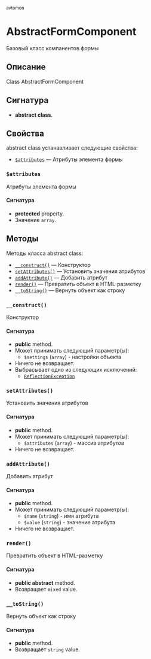 <small>avtomon</small>

AbstractFormComponent
=====================

Базовый класс компанентов формы

Описание
-----------

Class AbstractFormComponent

Сигнатура
---------

- **abstract class**.

Свойства
----------

abstract class устанавливает следующие свойства:

- [`$attributes`](#$attributes) &mdash; Атрибуты элемента формы

### `$attributes` <a name="attributes"></a>

Атрибуты элемента формы

#### Сигнатура

- **protected** property.
- Значение `array`.

Методы
-------

Методы класса abstract class:

- [`__construct()`](#__construct) &mdash; Конструктор
- [`setAttributes()`](#setAttributes) &mdash; Установить значения атрибутов
- [`addAttribute()`](#addAttribute) &mdash; Добавить атрибут
- [`render()`](#render) &mdash; Превратить объект в HTML-разметку
- [`__toString()`](#__toString) &mdash; Вернуть объект как строку

### `__construct()` <a name="__construct"></a>

Конструктор

#### Сигнатура

- **public** method.
- Может принимать следующий параметр(ы):
    - `$settings` (`array`) - настройки объекта
- Ничего не возвращает.
- Выбрасывает одно из следующих исключений:
    - [`ReflectionException`](http://php.net/class.ReflectionException)

### `setAttributes()` <a name="setAttributes"></a>

Установить значения атрибутов

#### Сигнатура

- **public** method.
- Может принимать следующий параметр(ы):
    - `$attributes` (`array`) - массив атрибутов
- Ничего не возвращает.

### `addAttribute()` <a name="addAttribute"></a>

Добавить атрибут

#### Сигнатура

- **public** method.
- Может принимать следующий параметр(ы):
    - `$name` (`string`) - имя атрибута
    - `$value` (`string`) - значение атрибута
- Ничего не возвращает.

### `render()` <a name="render"></a>

Превратить объект в HTML-разметку

#### Сигнатура

- **public abstract** method.
- Возвращает `mixed` value.

### `__toString()` <a name="__toString"></a>

Вернуть объект как строку

#### Сигнатура

- **public** method.
- Возвращает `string` value.

